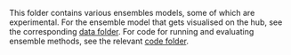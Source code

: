 This folder contains various ensembles models, some of which are experimental. For the ensemble model that gets visualised on the hub, see the corresponding [data folder](../data-processed/). For code for running and evaluating ensemble methods, see the relevant [code folder](../code/ensemble).
